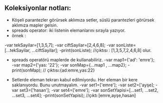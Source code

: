 ## Koleksiyonlar notları:
- Köşeli parantezler görürsek aklımıza setler, süslü parantezleri görürsek aklımıza mapler gelsin.
- spreads operator: iki listenin elemanlarını sırayla yazıyor.
- örnek : 

-var tekSayilar=[1,3,5,7];
-var ciftSayilar=[2,4,6,8];
-var sonListe=[...tekSayilar, ...ciftSayilar]; 
-print(sonListe);  //çıktısı : [1,3,5,7,2,4,6,8] olur.

- spreads operatörü  maplerde de kullanabiliriz.
-var map1={'ad': 'emre'};  
-var map2={'yas: '22'};
-var sonMap={...map1 , ...map2};
-print(sonMap); // çıktısı:{ad:emre,yas:22}

- Setlerde eleman tekrarı kabul edilmiyordu. Her eleman bir kere saklanıyordu. Bunu unutmayalım.
-var set1=['emre'];
-var set2=['ayşe];
-var set3=['hasan'];
-var set4=['emre'];
-var sonSetYapisi=[...set1, ...set2, ...set3, ...set4];
-print(sonSetYapisi); //çıktı [emre,ayşe,hasan]


